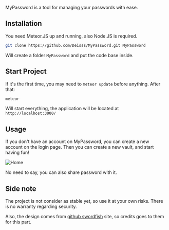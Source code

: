 MyPassword is a tool for managing your passwords with ease.

## Installation
You need Meteor.JS up and running, also Node.JS is required.

```bash
git clone https://github.com/Deisss/MyPassword.git MyPassword
```

Will create a folder ```MyPassword``` and put the code base inside.


## Start Project

If it's the first time, you may need to ```meteor update``` before anything. After that:

```bash
meteor
```

Will start everything, the application will be located at ```http://localhost:3000/```


## Usage

If you don't have an account on MyPassword, you can create a new account on the login page. Then you can create a new vault, and start having fun!

![Home](http://www.kirikoo.net/images/14Anonyme-20151030-020305.png)

No need to say, you can also share password with it.


## Side note

The project is not consider as stable yet, so use it at your own risks. There is no warranty regarding security.

Also, the design comes from [github swordfish](https://github.com/github-archive/swordfish) site, so credits goes to them for this part.
